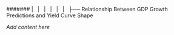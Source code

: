 ####### |   |   |   |   |   |   ├── Relationship Between GDP Growth Predictions and Yield Curve Shape

*Add content here*